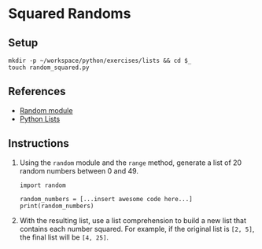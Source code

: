 # Squared Randoms

## Setup

```
mkdir -p ~/workspace/python/exercises/lists && cd $_
touch random_squared.py
```

## References

* [Random module](https://docs.python.org/3.6/library/random.html)
* [Python Lists](https://docs.python.org/3.6/tutorial/datastructures.html)

## Instructions

1. Using the `random` module and the `range` method, generate a list of 20 random numbers between 0 and 49.
    ```
    import random

    random_numbers = [...insert awesome code here...]
    print(random_numbers)
    ```
2. With the resulting list, use a list comprehension to build a new list that contains each number squared. For example, if the original list is `[2, 5]`, the final list will be `[4, 25]`.